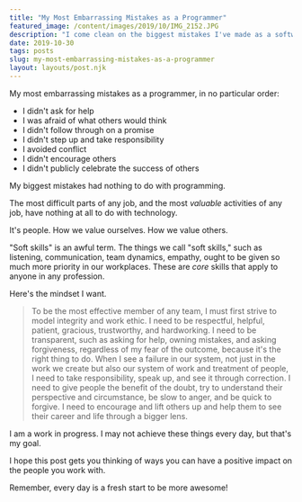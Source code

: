 ```yaml
---
title: "My Most Embarrassing Mistakes as a Programmer"
featured_image: /content/images/2019/10/IMG_2152.JPG
description: "I come clean on the biggest mistakes I've made as a software developer!"
date: 2019-10-30
tags: posts
slug: my-most-embarrassing-mistakes-as-a-programmer
layout: layouts/post.njk
---
```


My most embarrassing mistakes as a programmer, in no particular order:

* I didn't ask for help
* I was afraid of what others would think
* I didn't follow through on a promise
* I didn't step up and take responsibility
* I avoided conflict
* I didn't encourage others
* I didn't publicly celebrate the success of others

My biggest mistakes had nothing to do with programming.

The most difficult parts of any job, and the most _valuable_ activities of any job, have nothing at all to do with technology.

It's people. How we value ourselves. How we value others.

"Soft skills" is an awful term. The things we call "soft skills," such as listening, communication, team dynamics, empathy, ought to be given so much more priority in our workplaces. These are _core_ skills that apply to anyone in any profession.

Here's the mindset I want.

> To be the most effective member of any team, I must first strive to model integrity and work ethic. I need to be respectful, helpful, patient, gracious, trustworthy, and hardworking. I need to be transparent, such as asking for help, owning mistakes, and asking forgiveness, regardless of my fear of the outcome, because it's the right thing to do. When I see a failure in our system, not just in the work we create but also our system of work and treatment of people, I need to take responsibility, speak up, and see it through correction. I need to give people the benefit of the doubt, try to understand their perspective and circumstance, be slow to anger, and be quick to forgive. I need to encourage and lift others up and help them to see their career and life through a bigger lens.

I am a work in progress. I may not achieve these things every day, but that's my goal.

I hope this post gets you thinking of ways you can have a positive impact on the people you work with.

Remember, every day is a fresh start to be more awesome!
